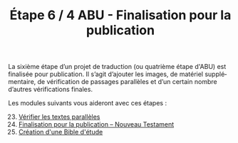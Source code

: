 ﻿---
lang: fr
title: Étape 6 / 4 ABU - Finalisation pour la publication
---
La sixième étape d’un projet de traduction (ou quatrième étape d'ABU) est finalisée pour publication. Il s’agit d’ajouter les images, de matériel supplémentaire, de vérification de passages parallèles et d’un certain nombre d’autres vérifications finales.

Les modules suivants vous aideront avec ces étapes :

23. [Vérifier les textes parallèles](23.PP.md)
24. [Finalisation pour la publication – Nouveau Testament](24.FFP.md)
25. [Création d'une Bible d'étude](25.StudyBibles.md)
 